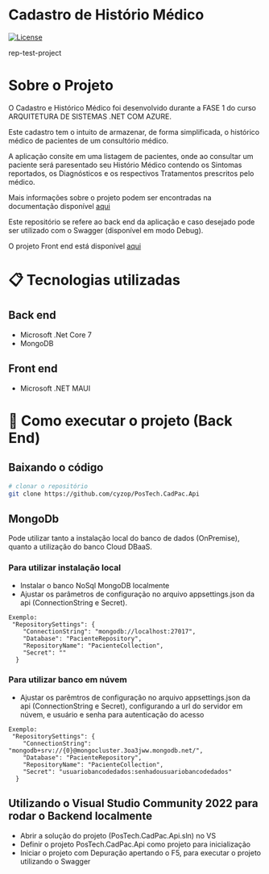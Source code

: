 # Cadastro de Histório Médico
[![License](https://img.shields.io/badge/license-MIT-green)](./LICENSE)

rep-test-project

# Sobre o Projeto

O Cadastro e Histórico Médico foi desenvolvido durante a FASE 1 do curso ARQUITETURA DE SISTEMAS .NET COM AZURE.

Este cadastro tem o intuito de armazenar, de forma simplificada, o histórico médico de pacientes de um consultório médico.

A aplicação consite em uma listagem de pacientes, onde ao consultar um paciente será paresentado seu Histório Médico contendo os Sintomas reportados, os Diagnósticos e os respectivos Tratamentos prescritos pelo médico.

Mais informações sobre o projeto podem ser encontradas na documentação disponível [aqui](https://github.com/cyzop/blob/Master/PosTech.CadPac.Api/CastroPacientesDoc.docx)

Este repositório se refere ao back end da aplicação e caso desejado pode ser utilizado com o Swagger (disponível em modo Debug).

O projeto Front end está disponível [aqui](https://github.com/AdrianoBinhara/Main/PosTech-Doc)


# 📋 Tecnologias utilizadas

 ## Back end
- Microsoft .Net Core 7
- MongoDB

## Front end
- Microsoft .NET MAUI
  
# 🔧 Como executar o projeto (Back End)

## Baixando o código

```bash
# clonar o repositório
git clone https://github.com/cyzop/PosTech.CadPac.Api
```

## MongoDb

Pode utilizar tanto a instalação local do banco de dados (OnPremise), quanto a utilização do banco Cloud DBaaS.

### Para utilizar instalação local
- Instalar o banco NoSql MongoDB localmente
- Ajustar os parâmetros de configuração no arquivo appsettings.json da api (ConnectionString e Secret).

``` AppSettings OnPremise
Exemplo:
 "RepositorySettings": {
    "ConnectionString": "mongodb://localhost:27017",
    "Database": "PacienteRepository",
    "RepositoryName": "PacienteCollection",
    "Secret": ""
  }
```

### Para utilizar banco em núvem
- Ajustar os parêmtros de configuração no arquivo appsettings.json da api (ConnectionString e Secret), configurando a url do servidor em núvem, e usuário e senha para autenticação do acesso

``` AppSettings DBaaS
Exemplo:
 "RepositorySettings": {
    "ConnectionString": "mongodb+srv://{0}@mongocluster.3oa3jww.mongodb.net/",
    "Database": "PacienteRepository",
    "RepositoryName": "PacienteCollection",
    "Secret": "usuariobancodedados:senhadousuariobancodedados"
  }
```

## Utilizando o Visual Studio Community 2022 para rodar o Backend localmente

- Abrir a solução do projeto (PosTech.CadPac.Api.sln) no VS
- Definir o projeto PosTech.CadPac.Api como projeto para inicialização
- Iniciar o projeto com Depuração apertando o F5, para executar o projeto utilizando o Swagger
